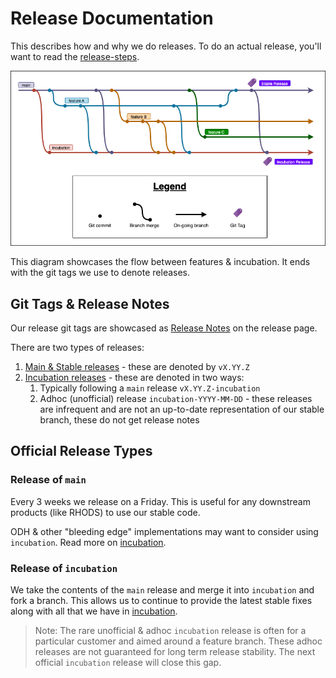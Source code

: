 [release-steps]: ../release-steps.md
[incubation]: incubation.md
[Release Notes]: https://github.com/opendatahub-io/odh-dashboard/releases

# Release Documentation

This describes how and why we do releases. To do an actual release, you'll want to read the [release-steps].

![branchesComplex.png](meta%2FbranchesComplex.png)

This diagram showcases the flow between features & incubation. It ends with the git tags we use to denote releases.

## Git Tags & Release Notes

Our release git tags are showcased as [Release Notes] on the release page.

There are two types of releases:

1. [Main & Stable releases](#release-of-main) - these are denoted by `vX.YY.Z`
2. [Incubation releases](#release-of-incubation) - these are denoted in two ways:
   1. Typically following a `main` release `vX.YY.Z-incubation`
   2. Adhoc (unofficial) release `incubation-YYYY-MM-DD` - these releases are infrequent and are not an up-to-date representation of our stable branch, these do not get release notes

## Official Release Types

### Release of `main`

Every 3 weeks we release on a Friday. This is useful for any downstream products (like RHODS) to use our stable code.

ODH & other "bleeding edge" implementations may want to consider using `incubation`. Read more on [incubation].

### Release of `incubation`

We take the contents of the `main` release and merge it into `incubation` and fork a branch. This allows us to continue to provide the latest stable fixes along with all that we have in [incubation].

> Note: The rare unofficial & adhoc `incubation` release is often for a particular customer and aimed around a feature branch. These adhoc releases are not guaranteed for long term release stability. The next official `incubation` release will close this gap.
